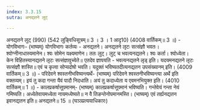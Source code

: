 ```yaml
---
index: 3.3.15
sutra: अनद्यतने लुट्

---
```

 अनद्यतने लुट् (990) (542 लुङ्विधिसूत्रम्॥ 3 । 3 । 1 आदृ10) (4008 वार्तिकम्॥ 3 ॥) - योगविभागः- (भाष्यम्) योगविभागः कर्तव्यः - अनद्यतने। अनद्यतने लृटः सत्संज्ञौ भवतः। श्वोग्नीनाधास्यमानेन। श्वः सोमेन यक्ष्यमाणेन। ततः लुट्। लुट् च भवत्यनद्यतने। श्वः कर्ता। श्वोध्येता। केन विहितस्यानद्यतने लृटः सत्संज्ञावुच्येते॥ एतदेव ज्ञापयति - भवत्यनद्यतने लृड् इति। यदयमनद्यतने लृटः सत्संज्ञौ शास्ति॥ एवं च कृत्वा सोप्यदोषो भवति। यदुक्तं भविष्यतदीत्यनद्यतन उपसंख्यानम् इति। (4009 वार्तिकम्॥ 3 ॥) - परिदेवने श्वस्तनीभविष्यन्त्यर्थे- (भाष्यम्) परिदेवने श्वस्तनीभविष्यन्त्या अर्थे इति वक्तव्यम्। इयं तु कदा गन्ता यैवं पादौ निदधाति। अयं तु कदाध्येता य एवमनभियुक्त इति। (4010 वार्तिकम्॥ 1 ॥) - कालप्रकर्षात्तूपमानम्- (भाष्यम्) कालप्रकर्षात्तूपमानं भविष्यति। गन्तेवेयं गन्ता नेयं गमिष्यति। अध्येतेवायमध्येता नायमध्येष्यते॥ न वै तिङन्तेनोपमानमस्ति। (भाष्यम्) एवं तर्ह्यनद्यतन इवानद्यतन इति॥ अनद्यतने॥ 15 ॥ (घञ्ञ्प्रत्ययाधिकारः) 